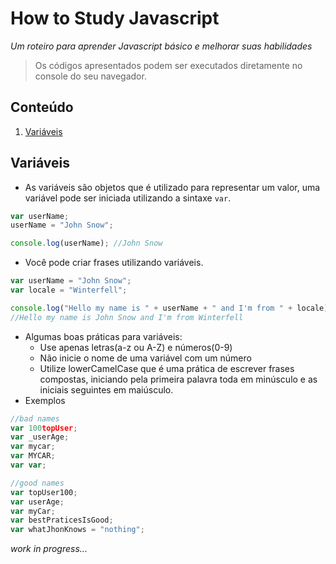 # How to Study Javascript
 *Um roteiro para aprender Javascript básico e melhorar suas habilidades*

> Os códigos apresentados podem ser executados diretamente no console do seu navegador.

## Conteúdo
1.  [Variáveis](#variaveis)

## Variáveis
+ As variáveis são objetos que é utilizado para representar um valor, uma variável pode ser iniciada utilizando a sintaxe `var`.
```javascript
var userName;
userName = "John Snow";

console.log(userName); //John Snow
```
+ Você pode criar frases utilizando variáveis.
```javascript
var userName = "John Snow";
var locale = "Winterfell";

console.log("Hello my name is " + userName + " and I'm from " + locale);
//Hello my name is John Snow and I'm from Winterfell
```
+ Algumas boas práticas para variáveis:
    -   Use apenas letras(a-z ou A-Z) e números(0-9)
    -   Não inicie o nome de uma variável com um número
    -   Utilize lowerCamelCase que é uma prática de escrever frases compostas, iniciando pela primeira palavra toda em minúsculo e as iniciais seguintes em maiúsculo.
+ Exemplos
```javascript
//bad names
var 100topUser;
var _userAge;
var mycar;
var MYCAR;
var var;

//good names
var topUser100;
var userAge;
var myCar;
var bestPraticesIsGood;
var whatJhonKnows = "nothing";
```

*work in progress...*